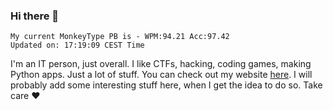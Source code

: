 ### Hi there 👋
<!-- PB START -->
```
My current MonkeyType PB is - WPM:94.21 Acc:97.42
Updated on: 17:19:09 CEST Time
```
<!-- PB END -->
I'm an IT person, just overall. I like CTFs, hacking, coding games, making Python apps. Just a lot of stuff.
You can check out my website [here](https://skill3472.github.io/).
I will probably add some interesting stuff here, when I get the idea to do so. Take care ❤️
